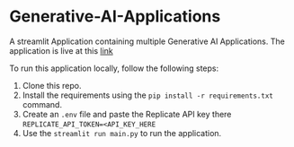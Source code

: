 # Generative-AI-Applications

A streamlit Application containing multiple Generative AI Applications.
The application is live at this [link](https://generative-ai-applications.streamlit.app/)

To run this application locally, follow the following steps:
1. Clone this repo.
2. Install the requirements using the `pip install -r requirements.txt` command.
3. Create an `.env` file and paste the Replicate API key there `REPLICATE_API_TOKEN=<API_KEY_HERE`
4. Use the `streamlit run main.py` to run the application.
